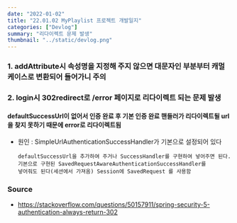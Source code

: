 ```yaml
---
date: "2022-01-02"
title: "22.01.02 MyPlaylist 프로젝트 개발일지"
categories: ["Devlog"]
summary: "리다이렉트 문제 발생"
thumbnail: "../static/devlog.png"
---
```


### 1. addAttribute시 속성명을 지정해 주지 않으면 대문자인 부분부터 캐멀케이스로 변환되어 들어가니 주의

### 2. login시 302redirect로 /error 페이지로 리다이렉트 되는 문제 발생

#### defaultSuccessUrl이 없어서 인증 완료 후 기본 인증 완료 핸들러가 리다이렉트될 url을 찾지 못하기 때문에 error로 리다이렉트됨

- 원인 : SimpleUrlAuthenticationSuccessHandler가 기본으로 설정되어 있다

      defaultSuccessUrl을 추가하여 주거나 SuccessHandler를 구현하여 넣어주면 된다.
      기본으로 구현된 SavedRequestAwareAuthenticationSuccessHandler를
      넣어줘도 된다(세션에서 가져옴) Session에 SavedRequest 를 사용함

### Source

- https://stackoverflow.com/questions/50157911/spring-security-5-authentication-always-return-302
